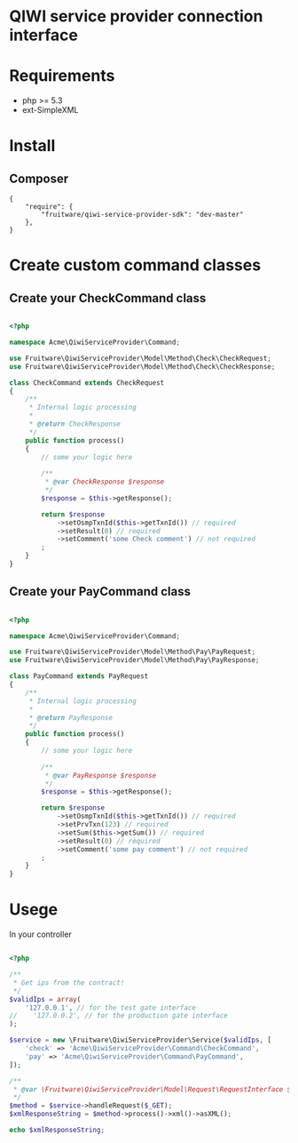 QIWI service provider connection interface
========================

# Requirements

- php >= 5.3
- ext-SimpleXML

# Install

## Composer

    {
        "require": {
            "fruitware/qiwi-service-provider-sdk": "dev-master"
        },
    }

# Create custom command classes

## Create your CheckCommand class

```php

<?php

namespace Acme\QiwiServiceProvider\Command;

use Fruitware\QiwiServiceProvider\Model\Method\Check\CheckRequest;
use Fruitware\QiwiServiceProvider\Model\Method\Check\CheckResponse;

class CheckCommand extends CheckRequest
{
    /**
     * Internal logic processing
     *
     * @return CheckResponse
     */
    public function process()
    {
        // some your logic here
    
        /**
         * @var CheckResponse $response
         */
        $response = $this->getResponse();

        return $response
            ->setOsmpTxnId($this->getTxnId()) // required
            ->setResult(0) // required
            ->setComment('some Check comment') // not required
        ;
    }
}

```

## Create your PayCommand class

```php

<?php

namespace Acme\QiwiServiceProvider\Command;

use Fruitware\QiwiServiceProvider\Model\Method\Pay\PayRequest;
use Fruitware\QiwiServiceProvider\Model\Method\Pay\PayResponse;

class PayCommand extends PayRequest
{
    /**
     * Internal logic processing
     *
     * @return PayResponse
     */
    public function process()
    {
        // some your logic here
    
        /**
         * @var PayResponse $response
         */
        $response = $this->getResponse();

        return $response
            ->setOsmpTxnId($this->getTxnId()) // required
            ->setPrvTxn(123) // required
            ->setSum($this->getSum()) // required
            ->setResult(0) // required
            ->setComment('some pay comment') // not required
        ;
    }
}

```

# Usege

In your controller

```php

<?php

/**
 * Get ips from the contract!
 */
$validIps = array(
    '127.0.0.1', // for the test gate interface
//    '127.0.0.2', // for the production gate interface
);

$service = new \Fruitware\QiwiServiceProvider\Service($validIps, [
    'check' => 'Acme\QiwiServiceProvider\Command\CheckCommand',
    'pay' => 'Acme\QiwiServiceProvider\Command\PayCommand',
]);

/**
 * @var \Fruitware\QiwiServiceProvider\Model\Request\RequestInterface $method
 */
$method = $service->handleRequest($_GET);
$xmlResponseString = $method->process()->xml()->asXML();

echo $xmlResponseString;

```
